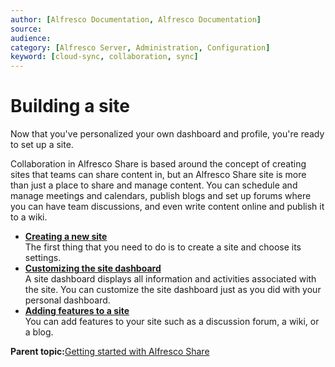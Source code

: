 ```yaml
---
author: [Alfresco Documentation, Alfresco Documentation]
source: 
audience: 
category: [Alfresco Server, Administration, Configuration]
keyword: [cloud-sync, collaboration, sync]
---
```


# Building a site

Now that you've personalized your own dashboard and profile, you're ready to set up a site.

Collaboration in Alfresco Share is based around the concept of creating sites that teams can share content in, but an Alfresco Share site is more than just a place to share and manage content. You can schedule and manage meetings and calendars, publish blogs and set up forums where you can have team discussions, and even write content online and publish it to a wiki.

-   **[Creating a new site](../tasks/gs-site-create.md)**  
The first thing that you need to do is to create a site and choose its settings.
-   **[Customizing the site dashboard](../tasks/gs-customize-dashboard.md)**  
A site dashboard displays all information and activities associated with the site. You can customize the site dashboard just as you did with your personal dashboard.
-   **[Adding features to a site](../tasks/gs-customize-site.md)**  
You can add features to your site such as a discussion forum, a wiki, or a blog.

**Parent topic:**[Getting started with Alfresco Share](../concepts/gs-intro.md)

